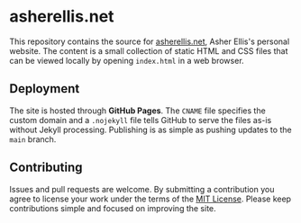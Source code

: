 # asherellis.net

This repository contains the source for [asherellis.net](https://asherellis.net), Asher Ellis's personal website. The content is a small collection of static HTML and CSS files that can be viewed locally by opening `index.html` in a web browser.

## Deployment

The site is hosted through **GitHub Pages**. The `CNAME` file specifies the custom domain and a `.nojekyll` file tells GitHub to serve the files as-is without Jekyll processing. Publishing is as simple as pushing updates to the `main` branch.

## Contributing

Issues and pull requests are welcome. By submitting a contribution you agree to license your work under the terms of the [MIT License](LICENSE). Please keep contributions simple and focused on improving the site.

